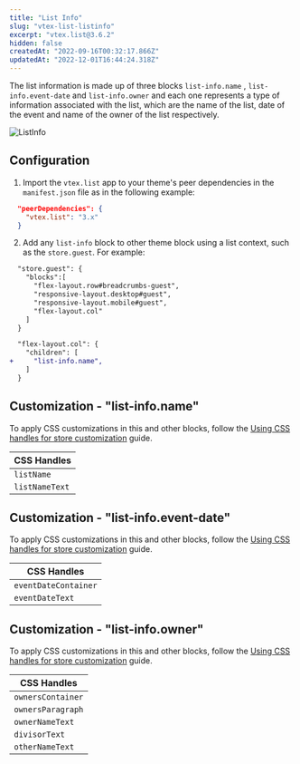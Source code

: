 ```yaml
---
title: "List Info"
slug: "vtex-list-listinfo"
excerpt: "vtex.list@3.6.2"
hidden: false
createdAt: "2022-09-16T00:32:17.866Z"
updatedAt: "2022-12-01T16:44:24.318Z"
---
```

The list information is made up of three blocks `list-info.name` , `list-info.event-date` and `list-info.owner` and each one represents a type of information associated with the list, which are the name of the list, date of the event and name of the owner of the list respectively.

![ListInfo](https://user-images.githubusercontent.com/67066494/190486006-d58a19f5-d03b-47b7-897c-4e0e2f6b0df9.gif)

## Configuration

1. Import the `vtex.list` app to your theme's peer dependencies in the `manifest.json` file as in the following example:

```json
  "peerDependencies": {
    "vtex.list": "3.x"
  }
```

2. Add any `list-info` block to other theme block using a list context, such as the `store.guest`. For example:

```diff
  "store.guest": {
    "blocks":[
      "flex-layout.row#breadcrumbs-guest",
      "responsive-layout.desktop#guest",
      "responsive-layout.mobile#guest",
      "flex-layout.col"
    ]
  }

  "flex-layout.col": {
    "children": [
+     "list-info.name",
    ]
  }
```

## Customization - "list-info.name"

To apply CSS customizations in this and other blocks, follow the [Using CSS handles for store customization](https://developers.vtex.com/vtex-developer-docs/docs/vtex-io-documentation-using-css-handles-for-store-customization) guide.

| CSS Handles    |
| -------------- |
| `listName`     |
| `listNameText` |

## Customization - "list-info.event-date"

To apply CSS customizations in this and other blocks, follow the [Using CSS handles for store customization](https://developers.vtex.com/vtex-developer-docs/docs/vtex-io-documentation-using-css-handles-for-store-customization) guide.

| CSS Handles          |
| -------------------- |
| `eventDateContainer` |
| `eventDateText`      |

## Customization - "list-info.owner"

To apply CSS customizations in this and other blocks, follow the [Using CSS handles for store customization](https://developers.vtex.com/vtex-developer-docs/docs/vtex-io-documentation-using-css-handles-for-store-customization) guide.

| CSS Handles       |
| ----------------- |
| `ownersContainer` |
| `ownersParagraph` |
| `ownerNameText`   |
| `divisorText`     |
| `otherNameText`   |